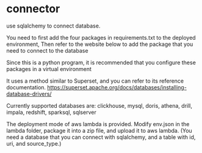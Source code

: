 # connector
use sqlalchemy to connect database.

You need to first add the four packages in requirements.txt to the deployed environment, Then refer to the website below to add the package that you need to connect to the database

Since this is a python program, it is recommended that you configure these packages in a virtual environment

It uses a method similar to Superset, and you can refer to its reference documentation.
https://superset.apache.org/docs/databases/installing-database-drivers/

Currently supported databases are: clickhouse, mysql, doris, athena, drill, impala, redshift, sparksql, sqlserver

The deployment mode of aws lambda is provided. Modify env.json in the lambda folder, package it into a zip file, and upload it to aws lambda. 
(You need a database that you can connect with sqlalchemy, and a table with id, uri, and source_type.)